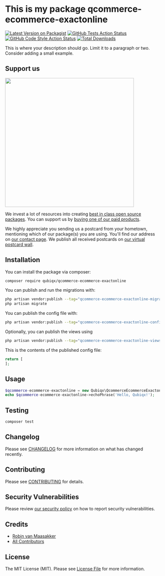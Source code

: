 # This is my package qcommerce-ecommerce-exactonline

[![Latest Version on Packagist](https://img.shields.io/packagist/v/qubiqx/qcommerce-ecommerce-exactonline.svg?style=flat-square)](https://packagist.org/packages/qubiqx/qcommerce-ecommerce-exactonline)
[![GitHub Tests Action Status](https://img.shields.io/github/workflow/status/qubiqx/qcommerce-ecommerce-exactonline/run-tests?label=tests)](https://github.com/qubiqx/qcommerce-ecommerce-exactonline/actions?query=workflow%3Arun-tests+branch%3Amain)
[![GitHub Code Style Action Status](https://img.shields.io/github/workflow/status/qubiqx/qcommerce-ecommerce-exactonline/Check%20&%20fix%20styling?label=code%20style)](https://github.com/qubiqx/qcommerce-ecommerce-exactonline/actions?query=workflow%3A"Check+%26+fix+styling"+branch%3Amain)
[![Total Downloads](https://img.shields.io/packagist/dt/qubiqx/qcommerce-ecommerce-exactonline.svg?style=flat-square)](https://packagist.org/packages/qubiqx/qcommerce-ecommerce-exactonline)

This is where your description should go. Limit it to a paragraph or two. Consider adding a small example.

## Support us

[<img src="https://github-ads.s3.eu-central-1.amazonaws.com/qcommerce-ecommerce-exactonline.jpg?t=1" width="419px" />](https://spatie.be/github-ad-click/qcommerce-ecommerce-exactonline)

We invest a lot of resources into creating [best in class open source packages](https://spatie.be/open-source). You can support us by [buying one of our paid products](https://spatie.be/open-source/support-us).

We highly appreciate you sending us a postcard from your hometown, mentioning which of our package(s) you are using. You'll find our address on [our contact page](https://spatie.be/about-us). We publish all received postcards on [our virtual postcard wall](https://spatie.be/open-source/postcards).

## Installation

You can install the package via composer:

```bash
composer require qubiqx/qcommerce-ecommerce-exactonline
```

You can publish and run the migrations with:

```bash
php artisan vendor:publish --tag="qcommerce-ecommerce-exactonline-migrations"
php artisan migrate
```

You can publish the config file with:

```bash
php artisan vendor:publish --tag="qcommerce-ecommerce-exactonline-config"
```

Optionally, you can publish the views using

```bash
php artisan vendor:publish --tag="qcommerce-ecommerce-exactonline-views"
```

This is the contents of the published config file:

```php
return [
];
```

## Usage

```php
$qcommerce-ecommerce-exactonline = new Qubiqx\QcommerceEcommerceExactonline();
echo $qcommerce-ecommerce-exactonline->echoPhrase('Hello, Qubiqx!');
```

## Testing

```bash
composer test
```

## Changelog

Please see [CHANGELOG](CHANGELOG.md) for more information on what has changed recently.

## Contributing

Please see [CONTRIBUTING](.github/CONTRIBUTING.md) for details.

## Security Vulnerabilities

Please review [our security policy](../../security/policy) on how to report security vulnerabilities.

## Credits

- [Robin van Maasakker](https://github.com/Qubiqx)
- [All Contributors](../../contributors)

## License

The MIT License (MIT). Please see [License File](LICENSE.md) for more information.
